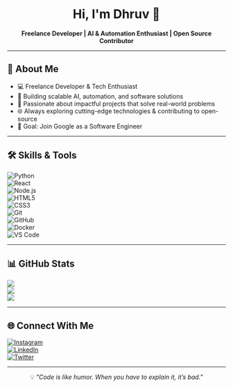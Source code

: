 <!-- Banner -->
<h1 align="center">Hi, I'm Dhruv 🚀</h1>
<p align="center">
  <b>Freelance Developer | AI & Automation Enthusiast | Open Source Contributor</b>
</p>

---

## 👋 About Me  
- 💻 Freelance Developer & Tech Enthusiast  
- 🤖 Building scalable AI, automation, and software solutions  
- 🌟 Passionate about impactful projects that solve real-world problems  
- 🌐 Always exploring cutting-edge technologies & contributing to open-source  
- 🎯 Goal: Join Google as a Software Engineer  

---

## 🛠 Skills & Tools  

![Python](https://img.shields.io/badge/Python-3776AB?style=for-the-badge&logo=python&logoColor=white)  
![React](https://img.shields.io/badge/React-20232A?style=for-the-badge&logo=react&logoColor=61DAFB)  
![Node.js](https://img.shields.io/badge/Node.js-339933?style=for-the-badge&logo=nodedotjs&logoColor=white)  
![HTML5](https://img.shields.io/badge/HTML5-E34F26?style=for-the-badge&logo=html5&logoColor=white)  
![CSS3](https://img.shields.io/badge/CSS3-1572B6?style=for-the-badge&logo=css3&logoColor=white)  
![Git](https://img.shields.io/badge/GIT-F05032?style=for-the-badge&logo=git&logoColor=white)  
![GitHub](https://img.shields.io/badge/GitHub-181717?style=for-the-badge&logo=github&logoColor=white)  
![Docker](https://img.shields.io/badge/Docker-2496ED?style=for-the-badge&logo=docker&logoColor=white)  
![VS Code](https://img.shields.io/badge/VS%20Code-007ACC?style=for-the-badge&logo=visualstudiocode&logoColor=white)  

---

## 📊 GitHub Stats  

![](https://github-readme-stats.vercel.app/api?username=DhruvRanna&theme=tokyonight&show_icons=true&hide_border=false&count_private=true)  
![](https://github-readme-streak-stats.herokuapp.com/?user=DhruvRanna&theme=tokyonight&hide_border=false)  
![](https://github-readme-stats.vercel.app/api/top-langs/?username=DhruvRanna&theme=tokyonight&hide_border=false&layout=compact)  

---

## 🌐 Connect With Me  

[![Instagram](https://img.shields.io/badge/Instagram-E4405F?style=for-the-badge&logo=instagram&logoColor=white)](https://www.instagram.com/_yrrdhruv)  
[![LinkedIn](https://img.shields.io/badge/LinkedIn-0A66C2?style=for-the-badge&logo=linkedin&logoColor=white)](https://www.linkedin.com/in/rana-dhruv)  
[![Twitter](https://img.shields.io/badge/Twitter-1DA1F2?style=for-the-badge&logo=twitter&logoColor=white)](https://x.com/Dhruvrana03)  

---

<!-- Footer -->
<p align="center">
  💡 <i>"Code is like humor. When you have to explain it, it’s bad."</i>
</p>
